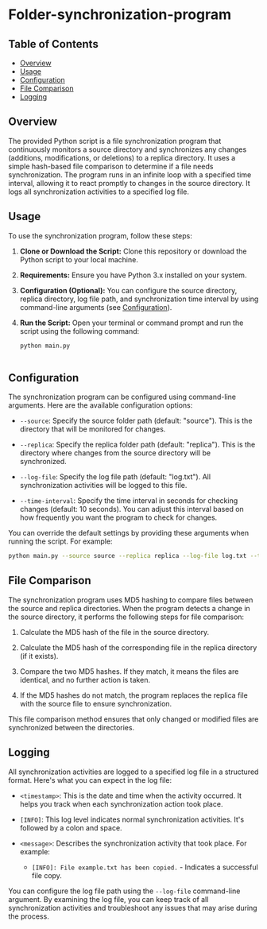 # Folder-synchronization-program

## Table of Contents
- [Overview](#overview)
- [Usage](#usage)
- [Configuration](#configuration)
- [File Comparison](#file-comparison)
- [Logging](#logging)
  
## Overview
The provided Python script is a file synchronization program that continuously monitors a source directory and synchronizes any changes (additions, modifications, or deletions) to a replica directory. It uses a simple hash-based file comparison to determine if a file needs synchronization.
The program runs in an infinite loop with a specified time interval, allowing it to react promptly to changes in the source directory. It logs all synchronization activities to a specified log file.

## Usage

To use the synchronization program, follow these steps:

1. **Clone or Download the Script:** Clone this repository or download the Python script to your local machine.

2. **Requirements:** Ensure you have Python 3.x installed on your system.

3. **Configuration (Optional):** You can configure the source directory, replica directory, log file path, and synchronization time interval by using command-line arguments (see [Configuration](#configuration)).

4. **Run the Script:** Open your terminal or command prompt and run the script using the following command:
   ```bash
   python main.py
  
## Configuration

The synchronization program can be configured using command-line arguments. Here are the available configuration options:

- `--source`: Specify the source folder path (default: "source"). This is the directory that will be monitored for changes.

- `--replica`: Specify the replica folder path (default: "replica"). This is the directory where changes from the source directory will be synchronized.

- `--log-file`: Specify the log file path (default: "log.txt"). All synchronization activities will be logged to this file.

- `--time-interval`: Specify the time interval in seconds for checking changes (default: 10 seconds). You can adjust this interval based on how frequently you want the program to check for changes.


You can override the default settings by providing these arguments when running the script. For example:

```bash
python main.py --source source --replica replica --log-file log.txt --time-interval 30
```
## File Comparison

The synchronization program uses MD5 hashing to compare files between the source and replica directories. When the program detects a change in the source directory, it performs the following steps for file comparison:

1. Calculate the MD5 hash of the file in the source directory.

2. Calculate the MD5 hash of the corresponding file in the replica directory (if it exists).

3. Compare the two MD5 hashes. If they match, it means the files are identical, and no further action is taken.

4. If the MD5 hashes do not match, the program replaces the replica file with the source file to ensure synchronization.

This file comparison method ensures that only changed or modified files are synchronized between the directories.

## Logging

All synchronization activities are logged to a specified log file in a structured format. Here's what you can expect in the log file:

- `<timestamp>`: This is the date and time when the activity occurred. It helps you track when each synchronization action took place.

- `[INFO]`: This log level indicates normal synchronization activities. It's followed by a colon and space.

- `<message>`: Describes the synchronization activity that took place. For example:
    - `[INFO]: File example.txt has been copied.` - Indicates a successful file copy.

You can configure the log file path using the `--log-file` command-line argument. By examining the log file, you can keep track of all synchronization activities and troubleshoot any issues that may arise during the process.


